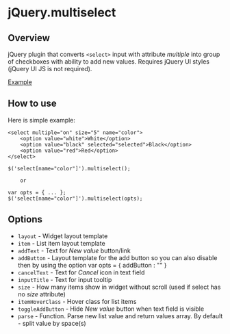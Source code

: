 jQuery.multiselect
==================

Overview
--------

jQuery plugin that converts `<select>` input with attribute *multiple* into group of checkboxes with ability to add new values.
Requires jQuery UI styles (jQuery UI JS is not required).

[Example](http://www.std42.ru/jquery-multiselect/)

How to use
----------

Here is simple example:

	<select multiple="on" size="5" name="color">
		<option value="white">White</option>
		<option value="black" selected="selected">Black</option>
		<option value="red">Red</option>
	</select>

	$('select[name="color"]').multiselect();

		or 

	var opts = { ... };
	$('select[name="color"]').multiselect(opts);


Options
-------

* `layout` - Widget layout template
* `item` - List item layout template
* `addText` - Text for *New value* button/link
* `addButton` -  Layout template for the add button so you can also disable then by using the option var opts = { addButton : "" }
* `cancelText` - Text for *Cancel* icon in text field
* `inputTitle` - Text for input tooltip
* `size` - How many items show in widget without scroll (used if select has no *size* attribute)
* `itemHoverClass` - Hover class for list items
* `toggleAddButton` - Hide *New value* button when text field is visible
* `parse` - Function. Parse new list value and return values array. By default - split value by space(s)


